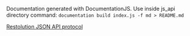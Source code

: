 Documentation generated with DocumentationJS. Use inside js_api directory command:
`documentation build index.js -f md > README.md`

[Restolution JSON API protocol](specs/resto_json_api.md)
